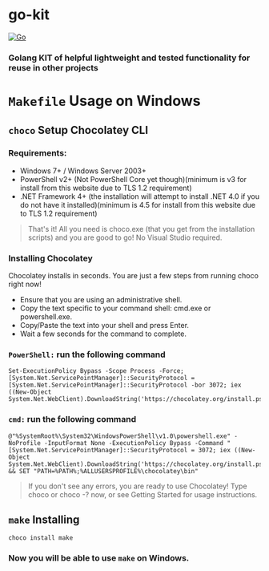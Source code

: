 # go-kit

[![Go](https://github.com/evenlab/go-kit/actions/workflows/go.yml/badge.svg)](https://github.com/evenlab/go-kit/actions/workflows/go.yml)

### Golang KIT of helpful lightweight and tested functionality for reuse in other projects

# `Makefile` Usage on Windows

## `choco` Setup Chocolatey CLI

### Requirements:
* Windows 7+ / Windows Server 2003+
* PowerShell v2+ (Not PowerShell Core yet though)(minimum is v3 for install from this website due to TLS 1.2 requirement)
* .NET Framework 4+ (the installation will attempt to install .NET 4.0 if you do not have it installed)(minimum is 4.5 for install from this website due to TLS 1.2 requirement)
> That's it! All you need is choco.exe (that you get from the installation scripts) and you are good to go! No Visual Studio required.

### Installing Chocolatey
Chocolatey installs in seconds. You are just a few steps from running choco right now!

* Ensure that you are using an administrative shell.
* Copy the text specific to your command shell: cmd.exe or powershell.exe.
* Copy/Paste the text into your shell and press Enter.
* Wait a few seconds for the command to complete.

### `PowerShell:` run the following command

```shell
Set-ExecutionPolicy Bypass -Scope Process -Force; [System.Net.ServicePointManager]::SecurityProtocol = [System.Net.ServicePointManager]::SecurityProtocol -bor 3072; iex ((New-Object System.Net.WebClient).DownloadString('https://chocolatey.org/install.ps1'))
```

### `cmd:` run the following command

```shell
@"%SystemRoot%\System32\WindowsPowerShell\v1.0\powershell.exe" -NoProfile -InputFormat None -ExecutionPolicy Bypass -Command "[System.Net.ServicePointManager]::SecurityProtocol = 3072; iex ((New-Object System.Net.WebClient).DownloadString('https://chocolatey.org/install.ps1'))" && SET "PATH=%PATH%;%ALLUSERSPROFILE%\chocolatey\bin"
```

> If you don't see any errors, you are ready to use Chocolatey! Type choco or choco -? now, or see Getting Started for usage instructions.

## `make` Installing

```shell
choco install make
```
### Now you will be able to use `make` on Windows.
